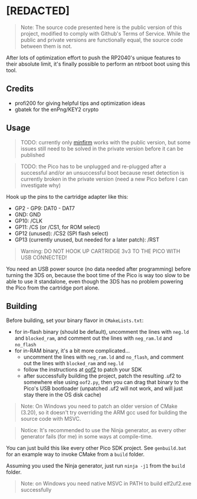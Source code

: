 # [REDACTED]

> Note: The source code presented here is the public version of this project, modified to comply with Github's Terms of Service. While the public and private versions are functionally equal, the source code between them is not.


After lots of optimization effort to push the RP2040's unique features to their absolute limit, it's finally possible to perform an ntrboot boot using this tool.


## Credits

- profi200 for giving helpful tips and optimization ideas
- gbatek for the enPng/KEY2 crypto

## Usage

> TODO: currently only [minfirm](https://github.com/aspargas2/minfirm) works with the public version, but some issues still need to be solved in the private version before it can be published

> TODO: the Pico has to be unplugged and re-plugged after a successful and/or an unsuccessful boot because reset detection is currently broken in the private version (need a new Pico before I can investigate why)

Hook up the pins to the cartridge adapter like this:
- GP2 - GP9: DAT0 - DAT7
- GND: GND
- GP10: /CLK
- GP11: /CS (or /CS1, for ROM select)
- GP12 (unused): /CS2 (SPI flash select)
- GP13 (currently unused, but needed for a later patch): /RST

> Warning: DO NOT HOOK UP CARTRIDGE 3v3 TO THE PICO WITH USB CONNECTED!

You need an USB power source (no data needed after programming) before turning the 3DS on, because the boot time of the Pico is way too slow to be able to use it standalone, even though the 3DS has no problem powering the Pico from the cartridge port alone.


## Building

Before building, set your binary flavor in `CMakeLists.txt`:
- for in-flash binary (should be default), uncomment the lines with `neg.ld` and `blocked_ram`, and comment out the lines with `neg_ram.ld` and `no_flash`
- for in-RAM binary, it's a bit more complicated...
    - uncomment the lines with `neg_ram.ld` and `no_flash`, and comment out the lines with `blocked_ram` and `neg.ld`
    - follow the instructions at [oof2](https://github.com/SonoSooS/oof2) to patch your SDK
    - after successfully building the project, patch the resulting .uf2 to somewhere else using `oof2.py`, then you can drag that binary to the Pico's USB bootloader (unpatched .uf2 will not work, and will just stay there in the OS disk cache)

> Note: On Windows you need to patch an older version of CMake (3.20), so it doesn't try overriding the ARM gcc used for building the source code with MSVC.

> Notice: It's recommended to use the Ninja generator, as every other generator fails (for me) in some ways at compile-time.

You can just build this like every other Pico SDK project. See `genbuild.bat` for an example way to invoke CMake from a `build` folder.

Assuming you used the Ninja generator, just run `ninja -j1` from the `build` folder.

> Note: on Windows you need native MSVC in PATH to build elf2uf2.exe successfully
